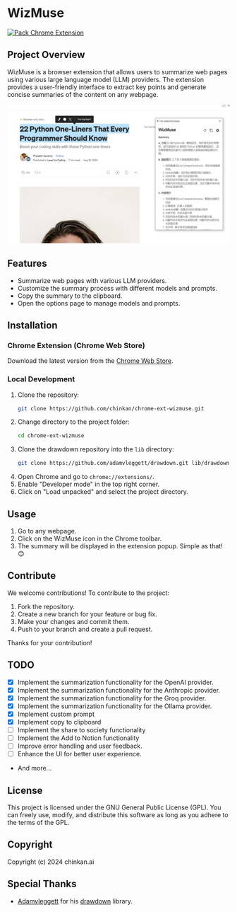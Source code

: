 # WizMuse

[![Pack Chrome Extension](https://github.com/chinkan/chrome-ext-wizmuse/actions/workflows/github-actions-pack.yml/badge.svg?branch=main)](https://github.com/chinkan/chrome-ext-wizmuse/actions/workflows/github-actions-pack.yml)

## Project Overview

WizMuse is a browser extension that allows users to summarize web pages using various large language model (LLM) providers. The extension provides a user-friendly interface to extract key points and generate concise summaries of the content on any webpage.

![WizMuse](/images/WizMuse1_s.jpg)

## Features

-   Summarize web pages with various LLM providers.
-   Customize the summary process with different models and prompts.
-   Copy the summary to the clipboard.
-   Open the options page to manage models and prompts.

## Installation

### Chrome Extension (Chrome Web Store)

Download the latest version from the [Chrome Web Store](https://chromewebstore.google.com/detail/wizmuse/pkkbpmbapimdajbpfdccdaifnedeknlo?authuser=0&hl=zh-TW).

### Local Development

1. Clone the repository:
    ```bash
    git clone https://github.com/chinkan/chrome-ext-wizmuse.git
    ```
2. Change directory to the project folder:
    ```bash
    cd chrome-ext-wizmuse
    ```
3. Clone the drawdown repository into the `lib` directory:
    ```bash
    git clone https://github.com/adamvleggett/drawdown.git lib/drawdown
    ```
4. Open Chrome and go to `chrome://extensions/`.
5. Enable "Developer mode" in the top right corner.
6. Click on "Load unpacked" and select the project directory.

## Usage

1. Go to any webpage.
2. Click on the WizMuse icon in the Chrome toolbar.
3. The summary will be displayed in the extension popup. Simple as that! 😊

## Contribute

We welcome contributions! To contribute to the project:

1. Fork the repository.
2. Create a new branch for your feature or bug fix.
3. Make your changes and commit them.
4. Push to your branch and create a pull request.

Thanks for your contribution!

## TODO

-   [x] Implement the summarization functionality for the OpenAI provider.
-   [x] Implement the summarization functionality for the Anthropic provider.
-   [x] Implement the summarization functionality for the Groq provider.
-   [x] Implement the summarization functionality for the Ollama provider.
-   [x] Implement custom prompt
-   [x] Implement copy to clipboard
-   [ ] Implement the share to society functionality
-   [ ] Implement the Add to Notion functionality
-   [ ] Improve error handling and user feedback.
-   [ ] Enhance the UI for better user experience.
-   And more...

## License

This project is licensed under the GNU General Public License (GPL). You can freely use, modify, and distribute this software as long as you adhere to the terms of the GPL.

## Copyright

Copyright (c) 2024 chinkan.ai

## Special Thanks

-   [Adamvleggett](https://github.com/adamvleggett) for his [drawdown](https://github.com/adamvleggett/drawdown) library.
